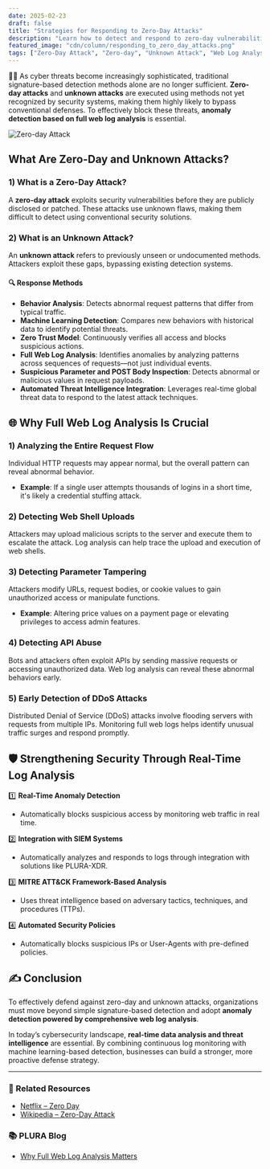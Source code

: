 ```yaml
---
date: 2025-02-23
draft: false
title: "Strategies for Responding to Zero-Day Attacks"
description: "Learn how to detect and respond to zero-day vulnerabilities and unknown attack techniques."
featured_image: "cdn/column/responding_to_zero_day_attacks.png"
tags: ["Zero-Day Attack", "Zero-day", "Unknown Attack", "Web Log Analysis", "Security", "PLURA-XDR"]
---
```


🕵️‍♂️ As cyber threats become increasingly sophisticated, traditional signature-based detection methods alone are no longer sufficient. **Zero-day attacks** and **unknown attacks** are executed using methods not yet recognized by security systems, making them highly likely to bypass conventional defenses. To effectively block these threats, **anomaly detection based on full web log analysis** is essential.

![Zero-day Attack](https://blog.plura.io/cdn/column/responding_to_zero_day_attacks.png)  
<!--more-->

## What Are Zero-Day and Unknown Attacks?

### 1) What is a Zero-Day Attack?
A **zero-day attack** exploits security vulnerabilities before they are publicly disclosed or patched. These attacks use unknown flaws, making them difficult to detect using conventional security solutions.

### 2) What is an Unknown Attack?
An **unknown attack** refers to previously unseen or undocumented methods. Attackers exploit these gaps, bypassing existing detection systems.

#### 🔍 Response Methods
- **Behavior Analysis**: Detects abnormal request patterns that differ from typical traffic.
- **Machine Learning Detection**: Compares new behaviors with historical data to identify potential threats.
- **Zero Trust Model**: Continuously verifies all access and blocks suspicious actions.
- **Full Web Log Analysis**: Identifies anomalies by analyzing patterns across sequences of requests—not just individual events.
- **Suspicious Parameter and POST Body Inspection**: Detects abnormal or malicious values in request payloads.
- **Automated Threat Intelligence Integration**: Leverages real-time global threat data to respond to the latest attack techniques.

## 🌐 Why Full Web Log Analysis Is Crucial

### 1) Analyzing the Entire Request Flow
Individual HTTP requests may appear normal, but the overall pattern can reveal abnormal behavior.
- **Example**: If a single user attempts thousands of logins in a short time, it's likely a credential stuffing attack.

### 2) Detecting Web Shell Uploads
Attackers may upload malicious scripts to the server and execute them to escalate the attack. Log analysis can help trace the upload and execution of web shells.

### 3) Detecting Parameter Tampering
Attackers modify URLs, request bodies, or cookie values to gain unauthorized access or manipulate functions.
- **Example**: Altering price values on a payment page or elevating privileges to access admin features.

### 4) Detecting API Abuse
Bots and attackers often exploit APIs by sending massive requests or accessing unauthorized data. Web log analysis can reveal these abnormal behaviors early.

### 5) Early Detection of DDoS Attacks
Distributed Denial of Service (DDoS) attacks involve flooding servers with requests from multiple IPs. Monitoring full web logs helps identify unusual traffic surges and respond promptly.

## 🛡️ Strengthening Security Through Real-Time Log Analysis

1️⃣ **Real-Time Anomaly Detection**  
   - Automatically blocks suspicious access by monitoring web traffic in real time.

2️⃣ **Integration with SIEM Systems**  
   - Automatically analyzes and responds to logs through integration with solutions like PLURA-XDR.

3️⃣ **MITRE ATT&CK Framework-Based Analysis**  
   - Uses threat intelligence based on adversary tactics, techniques, and procedures (TTPs).

4️⃣ **Automated Security Policies**  
   - Automatically blocks suspicious IPs or User-Agents with pre-defined policies.

## ✍️ Conclusion

To effectively defend against zero-day and unknown attacks, organizations must move beyond simple signature-based detection and adopt **anomaly detection powered by comprehensive web log analysis**.

In today’s cybersecurity landscape, **real-time data analysis and threat intelligence** are essential. By combining continuous log monitoring with machine learning-based detection, businesses can build a stronger, more proactive defense strategy.

---

### 📖 Related Resources  
- [Netflix – Zero Day](https://www.youtube.com/embed/FOfBiiPdQPI?si=FV0LoG7HpAocoEH-)  
- [Wikipedia – Zero-Day Attack](https://en.wikipedia.org/wiki/Zero-day_(computing))

### 📚 PLURA Blog
- [Why Full Web Log Analysis Matters](https://blog.plura.io/en/respond/very_important_analyze_web_logs)  
